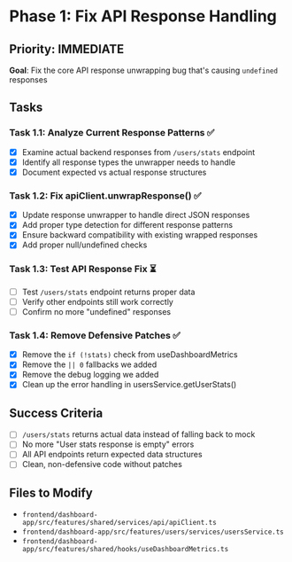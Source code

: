 # Phase 1: Fix API Response Handling

## Priority: IMMEDIATE
**Goal**: Fix the core API response unwrapping bug that's causing `undefined` responses

## Tasks

### Task 1.1: Analyze Current Response Patterns ✅
- [x] Examine actual backend responses from `/users/stats` endpoint
- [x] Identify all response types the unwrapper needs to handle
- [x] Document expected vs actual response structures

### Task 1.2: Fix apiClient.unwrapResponse() ✅
- [x] Update response unwrapper to handle direct JSON responses
- [x] Add proper type detection for different response patterns
- [x] Ensure backward compatibility with existing wrapped responses
- [x] Add proper null/undefined checks

### Task 1.3: Test API Response Fix ⏳
- [ ] Test `/users/stats` endpoint returns proper data
- [ ] Verify other endpoints still work correctly
- [ ] Confirm no more "undefined" responses

### Task 1.4: Remove Defensive Patches ✅
- [x] Remove the `if (!stats)` check from useDashboardMetrics
- [x] Remove the `|| 0` fallbacks we added
- [x] Remove the debug logging we added
- [x] Clean up the error handling in usersService.getUserStats()

## Success Criteria
- [ ] `/users/stats` returns actual data instead of falling back to mock
- [ ] No more "User stats response is empty" errors
- [ ] All API endpoints return expected data structures
- [ ] Clean, non-defensive code without patches

## Files to Modify
- `frontend/dashboard-app/src/features/shared/services/api/apiClient.ts`
- `frontend/dashboard-app/src/features/users/services/usersService.ts`
- `frontend/dashboard-app/src/features/shared/hooks/useDashboardMetrics.ts`